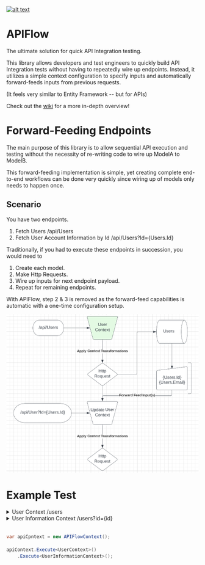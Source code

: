 [![alt text](https://img.shields.io/badge/NuGET%20APIFlow-1.2.0-blue "Flow")](https://www.nuget.org/packages/APIFlow)

# APIFlow

The ultimate solution for quick API Integration testing.

This library allows developers and test engineers to quickly build API Integration tests without having to repeatedly wire up endpoints. Instead, it utilizes a simple context configuration to specify inputs and automatically forward-feeds inputs from previous requests.

(It feels very similar to Entity Framework -- but for APIs)

Check out the [wiki](https://github.com/montraydavis/APIFlow/wiki) for a more in-depth overview!

# Forward-Feeding Endpoints

The main purpose of this library is to allow sequential API execution and testing without the necessity of re-writing code to wire up ModelA to ModelB.

This forward-feeding implementation is simple, yet creating complete end-to-end workflows can be done very quickly since wiring up of models only needs to happen once.

## Scenario

You have two endpoints.

1. Fetch Users /api/Users
1. Fetch User Account Information by Id /api/Users?Id={Users.Id}

Traditionally, if you had to execute these endpoints in succession, you would need to

1. Create each model.
1. Make Http Requests.
1. Wire up inputs for next endpoint payload.
1. Repeat for remaining endpoints.

With APIFlow, step 2 & 3 is removed as the forward-feed capabilities is automatic with a one-time configuration setup.

![alt text](https://github.com/montraydavis/APIFlow/blob/main/assets/api-flow-chart.png "Flow")

# Example Test

<details>
  <summary>User Context /users</summary>
 
```cs

public class User{
    public int Id { get; set; }
}
  
public class UserContext : ApiContext<List<User>, HTTPDataExtender>
{
    [HttpGet()]
    [Route("https://aef3c493-6ff3-47a2-be7f-150688405f7e.mock.pstmn.io/Users")]
    public override void ApplyContext(EndpointInputModel model)
    {

    }

    public override void ConfigureClient(ref HttpClientWrapper wrapper)
    {
        base.ConfigureClient(ref wrapper);

        // Add necessary headers etc.
    }

    public UserContext(List<User> baseObject,
        EndpointInputModel inputModel) : base(baseObject, inputModel)
    {

    }
}
```
</details>



<details>
  <summary>User Information Context /users?id={id}</summary>
 
```cs

public class UserInformation{
    public int Id { get; set; }
    public int Email { get; set; }
}
  
public class UserInformationContext : ApiContext<UserInformation, HTTPDataExtender>
{
    public override void ConfigureEndpoint(ref string endpoint, EndpointInputModel inputModel, bool randomizedInput = false)
    {
        // Add Query Parameter ?id={UserId.Id}
        base.ConfigureEndpoint<UserContext>("Id", (u) => u.Value?[0].Id??0);
    }
    
    [HttpGet()]
    [Route("https://aef3c493-6ff3-47a2-be7f-150688405f7e.mock.pstmn.io/UserInformation")]
    public override void ApplyContext(EndpointInputModel inputModel)
    {
        // Configure model {User.Id} => {UserInformationContext.Id} 
        base.ConfigureModel<UserContext>((u, o) => o.Id = u.Value?[0].Id??0);
    }

    public UserInformationContext(UserInformation baseObject, EndpointInputModel inputModel) : base(baseObject, inputModel)
    {

    }
}
```
</details>

    
```cs

var apiCpntext = new APIFlowContext();
    
apiContext.Execute<UserContext>()
    .Execute<UserInformationContext>();
    
```
